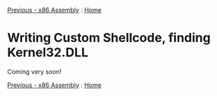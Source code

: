 [Previous - x86 Assembly](https://plackyhacker.github.io/shellcodez/assembly) : [Home](https://plackyhacker.github.io)

# Writing Custom Shellcode, finding Kernel32.DLL

Coming very soon!

[Previous - x86 Assembly](https://plackyhacker.github.io/shellcodez/assembly) : [Home](https://plackyhacker.github.io)
